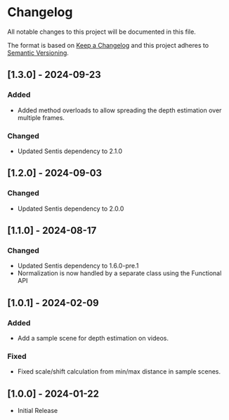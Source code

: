 # Changelog

All notable changes to this project will be documented in this file.

The format is based on [Keep a Changelog](http://keepachangelog.com/en/1.0.0/)
and this project adheres to [Semantic Versioning](http://semver.org/spec/v2.0.0.html).


## [1.3.0] - 2024-09-23

### Added

- Added method overloads to allow spreading the depth estimation over multiple frames.

### Changed

- Updated Sentis dependency to 2.1.0

## [1.2.0] - 2024-09-03

### Changed

- Updated Sentis dependency to 2.0.0

## [1.1.0] - 2024-08-17

### Changed

- Updated Sentis dependency to 1.6.0-pre.1
- Normalization is now handled by a separate class using the Functional API

## [1.0.1] - 2024-02-09

### Added

- Add a sample scene for depth estimation on videos.

### Fixed

- Fixed scale/shift calculation from min/max distance in sample scenes.

## [1.0.0] - 2024-01-22

- Initial Release
